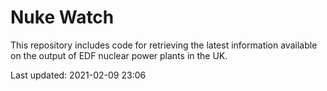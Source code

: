 # Nuke Watch

This repository includes code for retrieving the latest information available on the output of EDF nuclear power plants in the UK.

Last updated: 2021-02-09 23:06